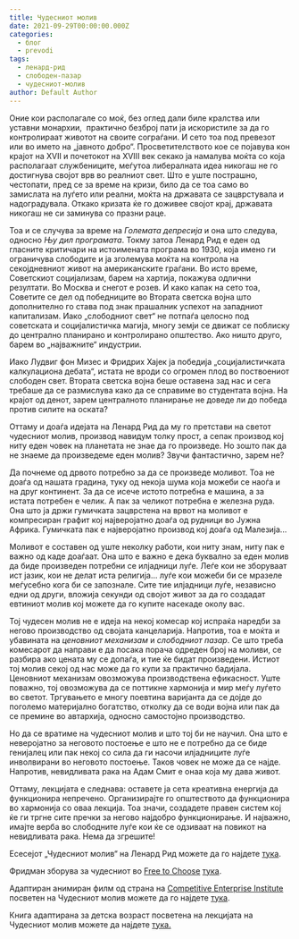 ```yaml
---
title: Чудесниот молив
date: 2021-09-29T00:00:00.000Z
categories:
  - блог
  - prevodi
tags:
  - ленард-рид
  - слободен-пазар
  - чудесниот-молив
author: Default Author
---
```


Оние кои располагале со моќ, без оглед дали биле кралства или уставни монархии,  практично безброј пати ја искористиле за да го контролираат животот на своите сограѓани. И сето тоа под превезот или во името на „јавното добро“. Просветителството кое се појавува кон крајот на XVII и почетокот на XVIII век секако ја намалува моќта со која располагаат службениците, меѓутоа либералната идеа никогаш не го достигнува својот врв во реалниот свет. Што е уште пострашно, честопати, пред се за време на кризи, било да се тоа само во замислата на луѓето или реални, моќта на државата се зацврстувала и надоградувала. Откако кризата ќе го доживее својот крај, државата никогаш не си заминува со празни раце.

Тоа и се случува за време на _Големата депресија_ и она што следува, односно _Њу дил програмата_. Токму затоа Ленард Рид е еден од гласните критичари на истоимената програма во 1930, која имено ги ограничува слободите и ја зголемува моќта на контрола на секојдневниот живот на американските граѓани. Во исто време, Советскиот социјализам, барем на хартија, покажува одлични резултати. Во Москва и снегот е розев. И како капак на сето тоа, Советите се дел од победниците во Втората светска војна што дополнително го става под знак прашалник успехот на западниот капитализам. Иако „слободниот свет“ не потпаѓа целосно под советската и социјалистичка магија, многу земји се движат се поблиску до централно планирано и контролирано општество. Ако ништо друго, барем во „најважните“ индустрии.

Иако Лудвиг фон Мизес и Фридрих Хајек ја победија „социјалистичката калкулациона дебата“, истата не вроди со огромен плод во поствоениот слободен свет. Втората светска војна беше оставена зад нас и сега требаше да се размислува како да се справиме во студентата војна. На крајот од денот, зарем централното планирање не доведе ли до победа против силите на оската?

Оттаму и доаѓа идејата на Ленард Рид да му го претстави на светот чудесниот молив, производ навидум толку прост, а сепак производ кој ниту еден човек на планетата не знае да го произведе. Но зошто пак да не знаеме да произведеме еден молив? Звучи фантастично, зарем не?

Да почнеме од дрвото потребно за да се произведе моливот. Тоа не доаѓа од нашата градина, туку од некоја шума која можеби се наоѓа и на друг континент. За да се исече истото потребна е машина, а за истата потребен е челик. А пак за челикот потребна е железна руда. Она што ја држи гумичката зацврстена на врвот на моливот е компресиран графит кој најверојатно доаѓа од рудници во Јужна Африка. Гумичката пак е најверојатно производ кој доаѓа од Малезија…

Моливот е составен од уште неколку работи, кои ниту знам, ниту пак е важно од каде доаѓаат. Она што е важно е дека буквално за еден молив да биде произведен потребни се илјадници луѓе. Леѓе кои не зборуваат ист јазик, кои не делат иста религија... луѓе кои можеби би се мразеле меѓусебно кога би се запознале. Сите тие илјадници луѓе, независно едни од други, вложија секунди од својот живот за да го создадат евтиниот молив кој можете да го купите насекаде околу вас.

Тој чудесен молив не е идеја на некој комесар кој испраќа наредби за негово производство од својата канцеларија. Напротив, тоа е моќта и убавината на _ценовниот механизам_ и _слободниот пазар_. Се што треба комесарот да направи е да посака порача одреден број на моливи, се разбира ако цената му се допаѓа, и тие ќе бидат произведени. Истиот тој молив секој од нас може да го купи за практично бадијала. Ценовниот механизам овозможува производствена ефикасност. Уште поважно, тој овозможува да се поттикне хармонија и мир меѓу луѓето во светот. Тргувањето е многу поевтина варијанта да се дојде до поголемо материјално богатство, отколку да се води војна или пак да се премине во автархија, односно самостојно производство.

Но да се вратиме на чудесниот молив и што тој би не научил. Она што е неверојатно за неговото постоење е што не е потребно да се биде генијалец или пак некој со сила да ги насочи илјадниците луѓе инволвирани во неговото постоење. Таков човек не може да се најде. Напротив, невидливата рака на Адам Смит е онаа која му дава живот.

Оттаму, лекцијата е следнава: оставете ја сета креативна енергија да функционира непречено. Организирајте го општеството да функционира во хармонија со оваа лекција. Тоа значи, создадете правен систем кој ќе ги тргне сите пречки за негово најдобро функционирање. И најважно, имајте верба во слободните луѓе кои ќе се одзиваат на повикот на невидливата рака. Нема да згрешите!

Есесејот „Чудесниот молив“ на Ленард Рид можете да го најдете [тука](https://fee.org/resources/i-pencil/).

Фридман зборува за чудесниот во [Free to Choose](https://www.youtube.com/watch?v=D3N2sNnGwa4&list=PL4742023192B69941) [тука](https://www.youtube.com/watch?v=67tHtpac5ws).

Адаптиран анимиран филм од страна на [Competitive Enterprise Institute](https://cei.org/) посветен на Чудесниот молив можете да го најдете [тука](https://www.youtube.com/watch?v=IYO3tOqDISE).

Книга адаптирана за детска возраст посветена на лекцијата на Чудесниот молив можете да најдете [тука.](https://tuttletwins.com/product/the-tuttle-twins-and-the-miraculous-pencil/)

